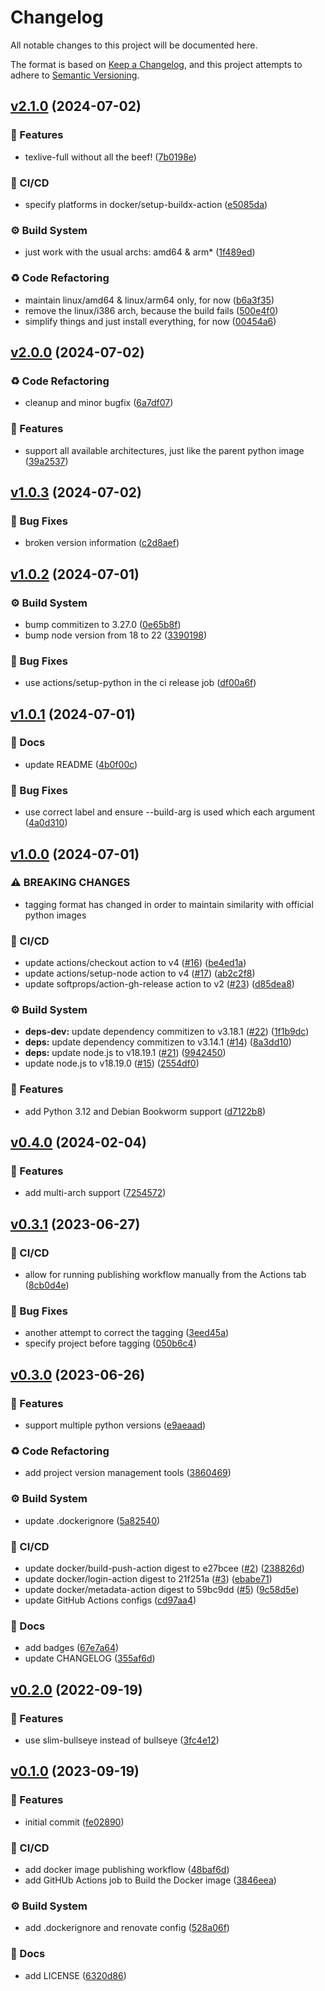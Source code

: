 # Changelog

All notable changes to this project will be documented here.

The format is based on [Keep a Changelog](https://keepachangelog.com/en/1.0.0/), and this project attempts to adhere to [Semantic Versioning](https://semver.org/spec/v2.0.0.html).

## [v2.1.0](https://github.com/engineervix/docker-python-latex/compare/v2.0.0...v2.1.0) (2024-07-02)


### 🚀 Features

* texlive-full without all the beef! ([7b0198e](https://github.com/engineervix/docker-python-latex/commit/7b0198e9dc59189262253fc675d191df6fdb05ca))


### 👷 CI/CD

* specify platforms in docker/setup-buildx-action ([e5085da](https://github.com/engineervix/docker-python-latex/commit/e5085da400f535b0decf321049904bf468160c5d))


### ⚙️ Build System

* just work with the usual archs: amd64 & arm* ([1f489ed](https://github.com/engineervix/docker-python-latex/commit/1f489edc622eb25459ba332d7ac40d4c6124bb29))


### ♻️ Code Refactoring

* maintain linux/amd64 & linux/arm64 only, for now ([b6a3f35](https://github.com/engineervix/docker-python-latex/commit/b6a3f35b43d4b41de5a1a276a1679c3a20818cda))
* remove the linux/i386 arch, because the build fails ([500e4f0](https://github.com/engineervix/docker-python-latex/commit/500e4f02c156294f4e8af396c3123b326c5111eb))
* simplify things and just install everything, for now ([00454a6](https://github.com/engineervix/docker-python-latex/commit/00454a6525180c3325754273c11bb8df61353f39))

## [v2.0.0](https://github.com/engineervix/docker-python-latex/compare/v1.0.3...v2.0.0) (2024-07-02)


### ♻️ Code Refactoring

* cleanup and minor bugfix ([6a7df07](https://github.com/engineervix/docker-python-latex/commit/6a7df07b14077921e9e341e60756cb4758ae6171))


### 🚀 Features

* support all available architectures, just like the parent python image ([39a2537](https://github.com/engineervix/docker-python-latex/commit/39a2537f56eaf3eb4561e6f670b79e3d335c8abe))

## [v1.0.3](https://github.com/engineervix/docker-python-latex/compare/v1.0.2...v1.0.3) (2024-07-02)


### 🐛 Bug Fixes

* broken version information ([c2d8aef](https://github.com/engineervix/docker-python-latex/commit/c2d8aef17fd9aea1291dc02e8adc5b34ca34b228))

## [v1.0.2](https://github.com/engineervix/docker-python-latex/compare/v1.0.1...v1.0.2) (2024-07-01)


### ⚙️ Build System

* bump commitizen to 3.27.0 ([0e65b8f](https://github.com/engineervix/docker-python-latex/commit/0e65b8f03ff39674ba2a6898cc7deef5214c3d2b))
* bump node version from 18 to 22 ([3390198](https://github.com/engineervix/docker-python-latex/commit/3390198167b571deeb1a71b9e38080a7297b5c88))


### 🐛 Bug Fixes

* use actions/setup-python in the ci release job ([df00a6f](https://github.com/engineervix/docker-python-latex/commit/df00a6f8103e28309c1991b2176dfbce416cc1b9))

## [v1.0.1](https://github.com/engineervix/docker-python-latex/compare/v1.0.0...v1.0.1) (2024-07-01)


### 📝 Docs

* update README ([4b0f00c](https://github.com/engineervix/docker-python-latex/commit/4b0f00c8731eb9c2bebc395475e24c5277b9a505))


### 🐛 Bug Fixes

* use correct label and ensure --build-arg is used which each argument ([4a0d310](https://github.com/engineervix/docker-python-latex/commit/4a0d3105bf061b13993d6b306677c833e6402612))

## [v1.0.0](https://github.com/engineervix/docker-python-latex/compare/v0.4.0...v1.0.0) (2024-07-01)


### ⚠ BREAKING CHANGES

* tagging format has changed in order to maintain similarity with official python images

### 👷 CI/CD

* update actions/checkout action to v4 ([#16](https://github.com/engineervix/docker-python-latex/issues/16)) ([be4ed1a](https://github.com/engineervix/docker-python-latex/commit/be4ed1a286b6c23330dfbc6a156918c650dfce8b))
* update actions/setup-node action to v4 ([#17](https://github.com/engineervix/docker-python-latex/issues/17)) ([ab2c2f8](https://github.com/engineervix/docker-python-latex/commit/ab2c2f8280e26e692ae921a005302e6c884359dc))
* update softprops/action-gh-release action to v2 ([#23](https://github.com/engineervix/docker-python-latex/issues/23)) ([d85dea8](https://github.com/engineervix/docker-python-latex/commit/d85dea8adcf56aa5c512fed0028bfb5a7db61c9b))


### ⚙️ Build System

* **deps-dev:** update dependency commitizen to v3.18.1 ([#22](https://github.com/engineervix/docker-python-latex/issues/22)) ([1f1b9dc](https://github.com/engineervix/docker-python-latex/commit/1f1b9dcc80ad7e9da48640a95655f087070d90bd))
* **deps:** update dependency commitizen to v3.14.1 ([#14](https://github.com/engineervix/docker-python-latex/issues/14)) ([8a3dd10](https://github.com/engineervix/docker-python-latex/commit/8a3dd107048fd54faa9c5edfd3c5c84355e133c6))
* **deps:** update node.js to v18.19.1 ([#21](https://github.com/engineervix/docker-python-latex/issues/21)) ([9942450](https://github.com/engineervix/docker-python-latex/commit/994245029083c0f29eb87597b41ea2561f4767c2))
* update node.js to v18.19.0 ([#15](https://github.com/engineervix/docker-python-latex/issues/15)) ([2554df0](https://github.com/engineervix/docker-python-latex/commit/2554df051bebc26435a315c62e80c3d89e87e2bc))


### 🚀 Features

* add Python 3.12 and Debian Bookworm support ([d7122b8](https://github.com/engineervix/docker-python-latex/commit/d7122b86c72eb6335a0b1436e221fbcb98bac3db))

## [v0.4.0](https://github.com/engineervix/docker-python-latex/compare/v0.3.1...v0.4.0) (2024-02-04)


### 🚀 Features

* add multi-arch support ([7254572](https://github.com/engineervix/docker-python-latex/commit/72545721fcff677a1b1a50bf06127fdc80ffa869))

## [v0.3.1](https://github.com/engineervix/docker-python-latex/compare/v0.3.0...v0.3.1) (2023-06-27)


### 👷 CI/CD

* allow for running publishing workflow manually from the Actions tab ([8cb0d4e](https://github.com/engineervix/docker-python-latex/commit/8cb0d4e771e19f6c8ec36f746f914560c8e4ce56))


### 🐛 Bug Fixes

* another attempt to correct the tagging ([3eed45a](https://github.com/engineervix/docker-python-latex/commit/3eed45ac37c4847c96a0e6d8d7cf6ae82c41179a))
* specify project before tagging ([050b6c4](https://github.com/engineervix/docker-python-latex/commit/050b6c44b92ad99f54623917382a12c69adc674c))

## [v0.3.0](https://github.com/engineervix/docker-python-latex/compare/v0.2.0...v0.3.0) (2023-06-26)


### 🚀 Features

* support multiple python versions ([e9aeaad](https://github.com/engineervix/docker-python-latex/commit/e9aeaadef4b4bf75d5a0c1db05b4b94c04de83ed))


### ♻️ Code Refactoring

* add project version management tools ([3860469](https://github.com/engineervix/docker-python-latex/commit/3860469dc48af9e5f8efcb23076fb2de92c1b560))


### ⚙️ Build System

* update .dockerignore ([5a82540](https://github.com/engineervix/docker-python-latex/commit/5a825409f7399126e5d84bb23df78bc47fa995ad))


### 👷 CI/CD

* update docker/build-push-action digest to e27bcee ([#2](https://github.com/engineervix/docker-python-latex/issues/2)) ([238826d](https://github.com/engineervix/docker-python-latex/commit/238826d5f3024073b9ba88bbc9d6fed8a3df9da7))
* update docker/login-action digest to 21f251a ([#3](https://github.com/engineervix/docker-python-latex/issues/3)) ([ebabe71](https://github.com/engineervix/docker-python-latex/commit/ebabe71a1d346e1a4204e378ce02060e9c397b05))
* update docker/metadata-action digest to 59bc9dd ([#5](https://github.com/engineervix/docker-python-latex/issues/5)) ([9c58d5e](https://github.com/engineervix/docker-python-latex/commit/9c58d5e2093b99e6f0a0b3353b7a915f7dd27469))
* update GitHub Actions configs ([cd97aa4](https://github.com/engineervix/docker-python-latex/commit/cd97aa430b5bb0ad9b5984f0f87e6e9804a6395e))


### 📝 Docs

* add badges ([67e7a64](https://github.com/engineervix/docker-python-latex/commit/67e7a64ee5c734669516bb64f5416ed508ebea05))
* update CHANGELOG ([355af6d](https://github.com/engineervix/docker-python-latex/commit/355af6ddd28a46565c8505ffd239bf60e336f623))

## [v0.2.0](https://github.com/engineervix/docker-python-latex/compare/v0.1.0...v0.2.0) (2022-09-19)

### 🚀 Features

* use slim-bullseye instead of bullseye ([3fc4e12](https://github.com/engineervix/docker-python-latex/commit/3fc4e12086bddfd101a1775369d4f3064df24903))

## [v0.1.0](https://github.com/engineervix/docker-python-latex/compare/v0.0.0...v0.1.0) (2023-09-19)

### 🚀 Features

* initial commit ([fe02890](https://github.com/engineervix/docker-python-latex/commit/fe02890074be2d398937d4c989ba13ecca3f8a48))

### 👷 CI/CD

* add docker image publishing workflow ([48baf6d](https://github.com/engineervix/docker-python-latex/commit/48baf6dde2379ef49ac10a8aeec557942266e29c))
* add GitHUb Actions job to Build the Docker image ([3846eea](https://github.com/engineervix/docker-python-latex/commit/3846eeada5aef77cf01c3ef2d4df7daa8f89ffb6))

### ⚙️ Build System

* add .dockerignore and renovate config ([528a06f](https://github.com/engineervix/docker-python-latex/commit/528a06f1daf5b1cd31c65f0cbf2e57de528e8bcb))

### 📝 Docs

* add LICENSE ([6320d86](https://github.com/engineervix/docker-python-latex/commit/6320d869b8baaf9445333cc020e7a77e76d26667))
